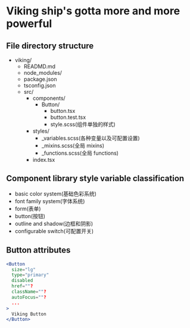 # Viking ship's gotta more and more powerful

## File directory structure

- viking/
  - READMD.md
  - node_modules/
  - package.json
  - tsconfig.json
  - src/
    - components/
      - Button/
        - button.tsx
        - button.test.tsx
        - style.scss(组件单独的样式)
    - styles/
      - _variables.scss(各种变量以及可配置设置)
      - _mixins.scss(全局 mixins)
      - _functions.scss(全局 functions)
    - index.tsx

## Component library style variable classification

- basic color system(基础色彩系统)
- font family system(字体系统)
- form(表单)
- button(按钮)
- outline and shadow(边框和阴影)
- configurable switch(可配置开关)

## Button attributes

```jsx
<Button
  size="lg"
  type="primary"
  disabled
  href=""?
  className=""?
  autoFocus=""?
  ...
>
  Viking Button
</Button>
```